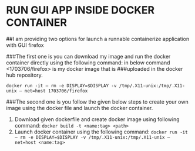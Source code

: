 # RUN GUI APP INSIDE DOCKER CONTAINER

##I am providing two options for launch a runnable containerize application with GUI firefox

###The first one is you can download my image and run the docker container directly using the following command: in below command <1703706/firefox> is my docker image that is ###uploaded in the docker hub repository.

`docker run -it — rm -e DISPLAY=$DISPLAY -v /tmp/.X11-unix:/tmp/.X11-unix — net=host 1703706/firefox`

###The second one is you follow the given below steps to create your own image using the docker file and launch the docker container.

1. Download given dockerfile  and create docker image using following command:
`docker build -t <name:tag> <path>`
2. Launch docker container using the following command:
`docker run -it — rm -e DISPLAY=$DISPLAY -v /tmp/.X11-unix:/tmp/.X11-unix — net=host <name:tag>`
